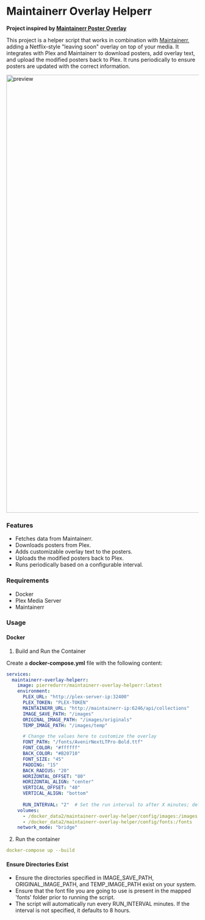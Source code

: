 # Maintainerr Overlay Helperr

**Project inspired by [Maintainerr Poster Overlay](https://gitlab.com/jakeC207/maintainerr-poster-overlay)**


This project is a helper script that works in combination with [Maintainerr](https://github.com/jorenn92/Maintainerr), adding a Netflix-style "leaving soon" overlay on top of your media. It integrates with Plex and Maintainerr to download posters, add overlay text, and upload the modified posters back to Plex. It runs periodically to ensure posters are updated with the correct information.

<img width="1144" alt="preview" src="https://github.com/user-attachments/assets/20ea3dd1-fb39-4431-b093-08241a3a4615">

### Features

- Fetches data from Maintainerr.
- Downloads posters from Plex.
- Adds customizable overlay text to the posters.
- Uploads the modified posters back to Plex.
- Runs periodically based on a configurable interval.

### Requirements

- Docker
- Plex Media Server
- Maintainerr

### Usage

#### Docker
1. Build and Run the Container

Create a **docker-compose.yml** file with the following content:
```yaml
services:
  maintainerr-overlay-helperr:
    image: pierredurrr/maintainerr-overlay-helperr:latest
    environment:
      PLEX_URL: "http://plex-server-ip:32400"
      PLEX_TOKEN: "PLEX-TOKEN"
      MAINTAINERR_URL: "http://maintainerr-ip:6246/api/collections"
      IMAGE_SAVE_PATH: "/images"
      ORIGINAL_IMAGE_PATH: "/images/originals"
      TEMP_IMAGE_PATH: "/images/temp"

      # Change the values here to customize the overlay
      FONT_PATH: "/fonts/AvenirNextLTPro-Bold.ttf"
      FONT_COLOR: "#ffffff"
      BACK_COLOR: "#B20710"
      FONT_SIZE: "45"
      PADDING: "15"
      BACK_RADIUS: "20"
      HORIZONTAL_OFFSET: "80"
      HORIZONTAL_ALIGN: "center"
      VERTICAL_OFFSET: "40"
      VERTICAL_ALIGN: "bottom"
      
      RUN_INTERVAL: "2"  # Set the run interval to after X minutes; default is 480 minutes (8 hours) if not specified
    volumes:
      - /docker_data2/maintainerr-overlay-helper/config/images:/images
      - /docker_data2/maintainerr-overlay-helper/config/fonts:/fonts
    network_mode: "bridge"
```
2. Run the container
```yaml
docker-compose up --build
```
#### Ensure Directories Exist

- Ensure the directories specified in IMAGE_SAVE_PATH, ORIGINAL_IMAGE_PATH, and TEMP_IMAGE_PATH exist on your system.
- Ensure that the font file you are going to use is present in the mapped 'fonts' folder prior to running the script.
- The script will automatically run every RUN_INTERVAL minutes. If the interval is not specified, it defaults to 8 hours.
